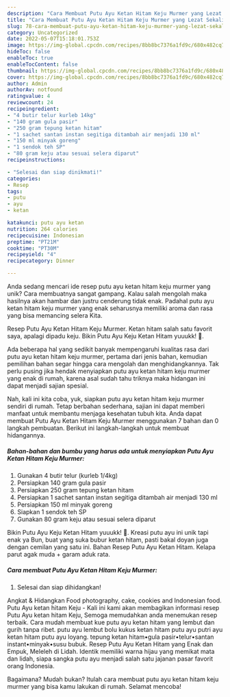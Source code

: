 ```yaml
---
description: "Cara Membuat Putu Ayu Ketan Hitam Keju Murmer yang Lezat Sekali"
title: "Cara Membuat Putu Ayu Ketan Hitam Keju Murmer yang Lezat Sekali"
slug: 78-cara-membuat-putu-ayu-ketan-hitam-keju-murmer-yang-lezat-sekali
category: Uncategorized
date: 2022-05-07T15:18:01.753Z
image: https://img-global.cpcdn.com/recipes/8bb8bc7376a1fd9c/680x482cq70/putu-ayu-ketan-hitam-keju-murmer-foto-resep-utama.jpg
hideToc: false
enableToc: true
enableTocContent: false
thumbnail: https://img-global.cpcdn.com/recipes/8bb8bc7376a1fd9c/680x482cq70/putu-ayu-ketan-hitam-keju-murmer-foto-resep-utama.jpg
cover: https://img-global.cpcdn.com/recipes/8bb8bc7376a1fd9c/680x482cq70/putu-ayu-ketan-hitam-keju-murmer-foto-resep-utama.jpg
author: Admin
authorAv: notfound
ratingvalue: 4
reviewcount: 24
recipeingredient:
- "4 butir telur kurleb 14kg"
- "140 gram gula pasir"
- "250 gram tepung ketan hitam"
- "1 sachet santan instan segitiga ditambah air menjadi 130 ml"
- "150 ml minyak goreng"
- "1 sendok teh SP"
- "80 gram keju atau sesuai selera diparut"
recipeinstructions:

- "Selesai dan siap dinikmati!"
categories:
- Resep
tags:
- putu
- ayu
- ketan

katakunci: putu ayu ketan 
nutrition: 264 calories
recipecuisine: Indonesian
preptime: "PT21M"
cooktime: "PT30M"
recipeyield: "4"
recipecategory: Dinner

---
```





Anda sedang mencari ide resep putu ayu ketan hitam keju murmer yang unik? Cara membuatnya sangat gampang. Kalau salah mengolah maka hasilnya akan hambar dan justru cenderung tidak enak. Padahal putu ayu ketan hitam keju murmer yang enak seharusnya memiliki aroma dan rasa yang bisa memancing selera Kita.





Resep Putu Ayu Ketan Hitam Keju Murmer. Ketan hitam salah satu favorit saya, apalagi dipadu keju. Bikin Putu Ayu Keju Ketan Hitam yuuukk! 🥰.

Ada beberapa hal yang sedikit banyak mempengaruhi kualitas rasa dari putu ayu ketan hitam keju murmer, pertama dari jenis bahan, kemudian pemilihan bahan segar hingga cara mengolah dan menghidangkannya. Tak perlu pusing jika hendak menyiapkan putu ayu ketan hitam keju murmer yang enak di rumah, karena asal sudah tahu triknya maka hidangan ini dapat menjadi sajian spesial.






Nah, kali ini kita coba, yuk, siapkan putu ayu ketan hitam keju murmer sendiri di rumah. Tetap berbahan sederhana, sajian ini dapat memberi manfaat untuk membantu menjaga kesehatan tubuh kita. Anda dapat membuat Putu Ayu Ketan Hitam Keju Murmer menggunakan 7 bahan dan 0 langkah pembuatan. Berikut ini langkah-langkah untuk membuat hidangannya.

<!--inarticleads1-->

##### Bahan-bahan dan bumbu yang harus ada untuk menyiapkan Putu Ayu Ketan Hitam Keju Murmer:

1. Gunakan 4 butir telur (kurleb 1/4kg)
1. Persiapkan 140 gram gula pasir
1. Persiapkan 250 gram tepung ketan hitam
1. Persiapkan 1 sachet santan instan segitiga ditambah air menjadi 130 ml
1. Persiapkan 150 ml minyak goreng
1. Siapkan 1 sendok teh SP
1. Gunakan 80 gram keju atau sesuai selera diparut


Bikin Putu Ayu Keju Ketan Hitam yuuukk! 🥰. Kreasi putu ayu ini unik tapi enak ya Bun, buat yang suka bubur ketan hitam, pasti bakal doyan juga dengan cemilan yang satu ini. Bahan Resep Putu Ayu Ketan Hitam. Kelapa parut agak muda + garam aduk rata. 

<!--inarticleads2-->

##### Cara membuat Putu Ayu Ketan Hitam Keju Murmer:


1. Selesai dan siap dihidangkan!

Angkat &amp; Hidangkan Food photography, cake, cookies and Indonesian food. Putu Ayu ketan hitam Keju - Kali ini kami akan membagikan informasi resep Putu Ayu ketan hitam Keju, Semoga memudahkan anda menemukan resep terbaik. Cara mudah membuat kue putu ayu ketan hitam yang lembut dan gurih tanpa ribet. putu ayu lembut bolu kukus ketan hitam putu ayu putri ayu ketan hitam putu ayu loyang. tepung ketan hitam•gula pasir•telur•santan instant•minyak•susu bubuk. Resep Putu Ayu Ketan Hitam yang Enak dan Empuk, Meleleh di Lidah. Identik memiliki warna hijau yang memikat mata dan lidah, siapa sangka putu ayu menjadi salah satu jajanan pasar favorit orang Indonesia. 

Bagaimana? Mudah bukan? Itulah cara membuat putu ayu ketan hitam keju murmer yang bisa kamu lakukan di rumah. Selamat mencoba!
